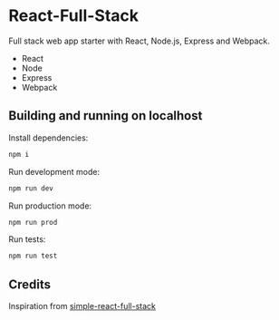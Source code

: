 # React-Full-Stack

Full stack web app starter with React, Node.js, Express and Webpack.

- React
- Node
- Express
- Webpack

## Building and running on localhost

Install dependencies:

```sh
npm i
```

Run development mode:

```sh
npm run dev
```

Run production mode:

```sh
npm run prod
```

Run tests:

```sh
npm run test
```

## Credits

Inspiration from [simple-react-full-stack](https://github.com/crsandeep/simple-react-full-stack)
